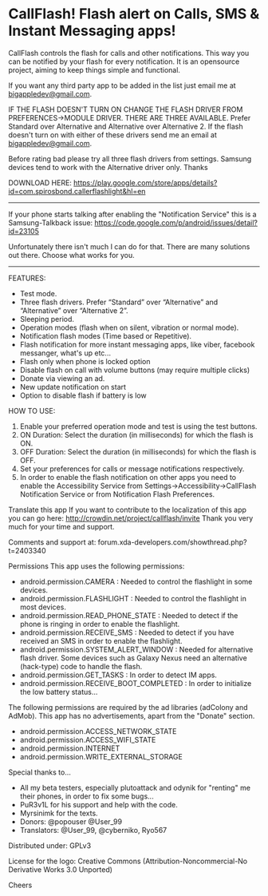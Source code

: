 CallFlash! Flash alert on Calls, SMS & Instant Messaging apps!
========================================================================

CallFlash controls the flash for calls and other notifications. This way you can be notified by your flash for every notification. It is an opensource project, aiming to keep things simple and functional.

If you want any third party app to be added in the list just email me at bigappledev@gmail.com.

IF THE FLASH DOESN'T TURN ON CHANGE THE FLASH DRIVER FROM PREFERENCES->MODULE DRIVER. THERE ARE THREE AVAILABLE.
Prefer Standard over Alternative and Alternative over Alternative 2. If the flash doesn't turn on with either of these drivers send me an email at bigappledev@gmail.com.

Before rating bad please try all three flash drivers from settings. Samsung devices tend to work with the Alternative driver only. Thanks

DOWNLOAD HERE: https://play.google.com/store/apps/details?id=com.spirosbond.callerflashlight&hl=en

*********************
If your phone starts talking after enabling the "Notification Service" this is a Samsung-Talkback issue:
https://code.google.com/p/android/issues/detail?id=23105

Unfortunately there isn't much I can do for that. There are many solutions out there. Choose what works for you.
*********************

FEATURES:
- Test mode.
- Three flash drivers. Prefer “Standard” over “Alternative” and “Alternative” over “Alternative 2”.
- Sleeping period.
- Operation modes (flash when on silent, vibration or normal mode).
- Notification flash modes (Time based or Repetitive).
- Flash notification for more instant messaging apps, like viber, facebook messanger, what's up etc...
- Flash only when phone is locked option
- Disable flash on call with volume buttons (may require multiple clicks)
- Donate via viewing an ad.
- New update notification on start
- Option to disable flash if battery is low

HOW TO USE:
1. Enable your preferred operation mode and test is using the test buttons.
2. ON Duration: Select the duration (in milliseconds) for which the flash is ON.
3. OFF Duration: Select the duration (in milliseconds) for which the flash is OFF.
4. Set your preferences for calls or message notifications respectively.
5. In order to enable the flash notification on other apps you need to enable the Accessibility Service from Settings->Accessibility->CallFlash Notification Service or from Notification Flash Preferences.

Translate this app
If you want to contribute to the localization of this app you can go here:
http://crowdin.net/project/callflash/invite
Thank you very much for your time and support.

Comments and support at: forum.xda-developers.com/showthread.php?t=2403340

Permissions
This app uses the following permissions:
- android.permission.CAMERA : Needed to control the flashlight in some devices.
- android.permission.FLASHLIGHT : Needed to control the flashlight in most devices.
- android.permission.READ_PHONE_STATE : Needed to detect if the phone is ringing in order to enable the flashlight.
- android.permission.RECEIVE_SMS : Needed to detect if you have received an SMS in order to enable the flashlight.
- android.permission.SYSTEM_ALERT_WINDOW : Needed for alternative flash driver. Some devices such as Galaxy Nexus need an alternative (hack-type) code to handle the flash.
- android.permission.GET_TASKS : In order to detect IM apps.
- android.permission.RECEIVE_BOOT_COMPLETED : In order to initialize the low battery status...

The following permissions are required by the ad libraries (adColony and AdMob). This app has no advertisements, apart from the "Donate" section.
- android.permission.ACCESS_NETWORK_STATE
- android.permission.ACCESS_WIFI_STATE
- android.permission.INTERNET
- android.permission.WRITE_EXTERNAL_STORAGE

Special thanks to...
- All my beta testers, especially plutoattack and odynik for "renting" me their phones, in order to fix some bugs...
- PuR3v1L for his support and help with the code.
- Myrsinimk for the texts.
- Donors: @popouser @User_99
- Translators: @User_99, @cyberniko, Ryo567

Distributed under: GPLv3

License for the logo:
Creative Commons (Attribution-Noncommercial-No Derivative Works 3.0 Unported)

Cheers
